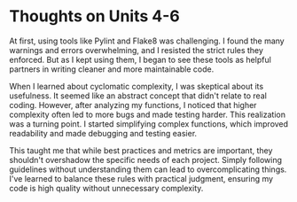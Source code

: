 # Thoughts on Units 4-6

At first, using tools like Pylint and Flake8 was challenging. I found the many warnings and errors overwhelming, and I resisted the strict rules they enforced. But as I kept using them, I began to see these tools as helpful partners in writing cleaner and more maintainable code.
</br>

When I learned about cyclomatic complexity, I was skeptical about its usefulness. It seemed like an abstract concept that didn't relate to real coding. However, after analyzing my functions, I noticed that higher complexity often led to more bugs and made testing harder. This realization was a turning point. I started simplifying complex functions, which improved readability and made debugging and testing easier.
</br>

This taught me that while best practices and metrics are important, they shouldn't overshadow the specific needs of each project. Simply following guidelines without understanding them can lead to overcomplicating things. I've learned to balance these rules with practical judgment, ensuring my code is high quality without unnecessary complexity.